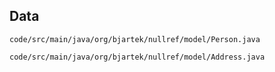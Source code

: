 ## Data

<pre><code class="java">code/src/main/java/org/bjartek/nullref/model/Person.java</code></pre>

<pre><code class="java">code/src/main/java/org/bjartek/nullref/model/Address.java</code></pre>


